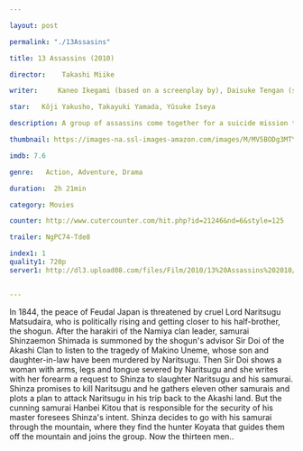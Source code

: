 ```yaml
---

layout: post

permalink: "./13Assasins"

title: 13 Assassins (2010)

director:    Takashi Miike

writer:     Kaneo Ikegami (based on a screenplay by), Daisuke Tengan (screenplay)

star:   Kôji Yakusho, Takayuki Yamada, Yûsuke Iseya

description: A group of assassins come together for a suicide mission to kill an evil lord.

thumbnail: https://images-na.ssl-images-amazon.com/images/M/MV5BODg3MTYwODY3MF5BMl5BanBnXkFtZTcwMDk2MzYwNQ@@._V1_QL50_.jpg

imdb: 7.6

genre:   Action, Adventure, Drama 

duration:  2h 21min

category: Movies

counter: http://www.cutercounter.com/hit.php?id=21246&nd=6&style=125

trailer: NgPC74-Tde8

index1: 1
quality1: 720p
server1: http://dl3.upload08.com/files/Film/2010/13%20Assassins%202010/13.Assassins.2010.720p.BRRip.x265.FardaDL.mkv


---
```


In 1844, the peace of Feudal Japan is threatened by cruel Lord Naritsugu Matsudaira, who is politically rising and getting closer to his half-brother, the shogun. After the harakiri of the Namiya clan leader, samurai Shinzaemon Shimada is summoned by the shogun's advisor Sir Doi of the Akashi Clan to listen to the tragedy of Makino Uneme, whose son and daughter-in-law have been murdered by Naritsugu. Then Sir Doi shows a woman with arms, legs and tongue severed by Naritsugu and she writes with her forearm a request to Shinza to slaughter Naritsugu and his samurai. Shinza promises to kill Naritsugu and he gathers eleven other samurais and plots a plan to attack Naritsugu in his trip back to the Akashi land. But the cunning samurai Hanbei Kitou that is responsible for the security of his master foresees Shinza's intent. Shinza decides to go with his samurai through the mountain, where they find the hunter Koyata that guides them off the mountain and joins the group. Now the thirteen men..
